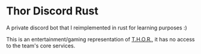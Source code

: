 # Thor Discord Rust

A private discord bot that I reimplemented in rust for learning purposes :)

This is an entertainment/gaming representation of [T.H.O.R.](https://github.com/ThundeRatz/T.H.O.R.),
it has no access to the team's core services.
